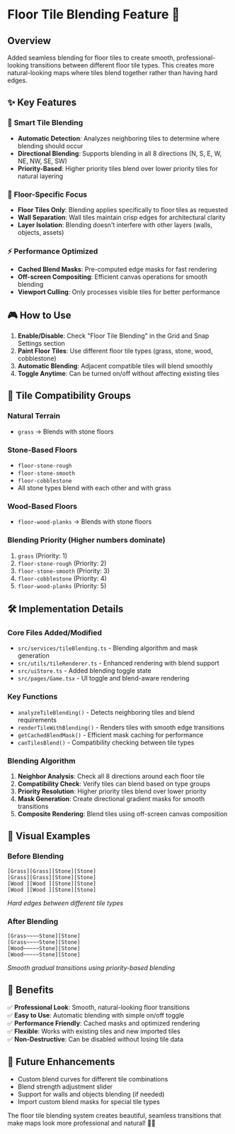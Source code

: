 # Floor Tile Blending Feature 🎨

## Overview
Added seamless blending for floor tiles to create smooth, professional-looking transitions between different floor tile types. This creates more natural-looking maps where tiles blend together rather than having hard edges.

## ✨ Key Features

### 🔀 **Smart Tile Blending**
- **Automatic Detection**: Analyzes neighboring tiles to determine where blending should occur
- **Directional Blending**: Supports blending in all 8 directions (N, S, E, W, NE, NW, SE, SW)
- **Priority-Based**: Higher priority tiles blend over lower priority tiles for natural layering

### 🎯 **Floor-Specific Focus**
- **Floor Tiles Only**: Blending applies specifically to floor tiles as requested
- **Wall Separation**: Wall tiles maintain crisp edges for architectural clarity
- **Layer Isolation**: Blending doesn't interfere with other layers (walls, objects, assets)

### ⚡ **Performance Optimized**
- **Cached Blend Masks**: Pre-computed edge masks for fast rendering
- **Off-screen Compositing**: Efficient canvas operations for smooth blending
- **Viewport Culling**: Only processes visible tiles for better performance

## 🎮 **How to Use**

1. **Enable/Disable**: Check "Floor Tile Blending" in the Grid and Snap Settings section
2. **Paint Floor Tiles**: Use different floor tile types (grass, stone, wood, cobblestone)
3. **Automatic Blending**: Adjacent compatible tiles will blend smoothly
4. **Toggle Anytime**: Can be turned on/off without affecting existing tiles

## 🔧 **Tile Compatibility Groups**

### **Natural Terrain**
- `grass` → Blends with stone floors

### **Stone-Based Floors**  
- `floor-stone-rough`
- `floor-stone-smooth` 
- `floor-cobblestone`
- All stone types blend with each other and with grass

### **Wood-Based Floors**
- `floor-wood-planks` → Blends with stone floors

### **Blending Priority** (Higher numbers dominate)
1. `grass` (Priority: 1)
2. `floor-stone-rough` (Priority: 2)  
3. `floor-stone-smooth` (Priority: 3)
4. `floor-cobblestone` (Priority: 4)
5. `floor-wood-planks` (Priority: 5)

## 🛠️ **Implementation Details**

### **Core Files Added/Modified**
- `src/services/tileBlending.ts` - Blending algorithm and mask generation
- `src/utils/tileRenderer.ts` - Enhanced rendering with blend support
- `src/uiStore.ts` - Added blending toggle state
- `src/pages/Game.tsx` - UI toggle and blend-aware rendering

### **Key Functions**
- `analyzeTileBlending()` - Detects neighboring tiles and blend requirements
- `renderTileWithBlending()` - Renders tiles with smooth edge transitions
- `getCachedBlendMask()` - Efficient mask caching for performance
- `canTilesBlend()` - Compatibility checking between tile types

### **Blending Algorithm**
1. **Neighbor Analysis**: Check all 8 directions around each floor tile
2. **Compatibility Check**: Verify tiles can blend based on type groups
3. **Priority Resolution**: Higher priority tiles blend over lower priority
4. **Mask Generation**: Create directional gradient masks for smooth transitions
5. **Composite Rendering**: Blend tiles using off-screen canvas composition

## 🎨 **Visual Examples**

### **Before Blending**
```
[Grass][Grass][Stone][Stone]
[Grass][Grass][Stone][Stone]  
[Wood ][Wood ][Stone][Stone]
[Wood ][Wood ][Stone][Stone]
```
*Hard edges between different tile types*

### **After Blending**
```
[Grass~~~~Stone][Stone]
[Grass~~~~Stone][Stone]  
[Wood~~~~~Stone][Stone]
[Wood~~~~~Stone][Stone]
```
*Smooth gradual transitions using priority-based blending*

## 🚀 **Benefits**

✅ **Professional Look**: Smooth, natural-looking floor transitions  
✅ **Easy to Use**: Automatic blending with simple on/off toggle  
✅ **Performance Friendly**: Cached masks and optimized rendering  
✅ **Flexible**: Works with existing tiles and new imported tiles  
✅ **Non-Destructive**: Can be disabled without losing tile data  

## 🔮 **Future Enhancements**
- Custom blend curves for different tile combinations
- Blend strength adjustment slider
- Support for walls and objects blending (if needed)
- Import custom blend masks for special tile types

The floor tile blending system creates beautiful, seamless transitions that make maps look more professional and natural! 🎨✨